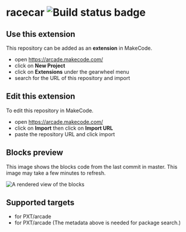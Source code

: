 # racecar ![Build status badge](https://github.com/shiva200719/racecar/workflows/MakeCode/badge.svg)



## Use this extension

This repository can be added as an **extension** in MakeCode.

* open https://arcade.makecode.com/
* click on **New Project**
* click on **Extensions** under the gearwheel menu
* search for the URL of this repository and import

## Edit this extension

To edit this repository in MakeCode.

* open https://arcade.makecode.com/
* click on **Import** then click on **Import URL**
* paste the repository URL and click import

## Blocks preview

This image shows the blocks code from the last commit in master.
This image may take a few minutes to refresh.

![A rendered view of the blocks](https://github.com/shiva200719/racecar/raw/master/.makecode/blocks.png)

## Supported targets

* for PXT/arcade
* for PXT/arcade
(The metadata above is needed for package search.)

